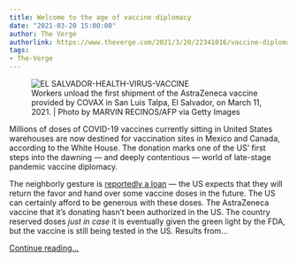 ```yaml
---
title: Welcome to the age of vaccine diplomacy
date: "2021-03-20 15:00:00"
author: The Verge
authorlink: https://www.theverge.com/2021/3/20/22341016/vaccine-diplomacy-covid-us-mexico-canada-antivirus
tags:
- The-Verge
---
```

<figure>
      <img alt="EL SALVADOR-HEALTH-VIRUS-VACCINE" src="https://cdn.vox-cdn.com/thumbor/M8eV4pTTkqJ_6-vvKgqimOLmKQU=/6x0:6042x4024/1310x873/cdn.vox-cdn.com/uploads/chorus_image/image/68998744/1231655388.0.jpg" />
        <figcaption>Workers unload the first shipment of the AstraZeneca vaccine provided by COVAX in San Luis Talpa, El Salvador, on March 11, 2021. | Photo by MARVIN RECINOS/AFP via Getty Images</figcaption>
    </figure>

  <p id="q1xbLy">Millions of doses of COVID-19 vaccines currently sitting in United States warehouses are now destined for vaccination sites in Mexico and Canada, according to the White House. The donation marks one of the US’ first steps into the dawning — and deeply contentious — world of late-stage pandemic vaccine diplomacy. </p>
<p id="IcDZq7">The neighborly gesture is <a href="https://www.nytimes.com/2021/03/18/world/americas/usa-mexico-vaccine-coronavirus.html">reportedly a loan</a> — the US expects that they will return the favor and hand over some vaccine doses in the future. The US can certainly afford to be generous with these doses. The AstraZeneca vaccine that it’s donating hasn’t been authorized in the US. The country reserved doses <em>just in case</em> it is eventually given the green light by the FDA, but the vaccine is still being tested in the US. Results from...</p>
  <p>
    <a href="https://www.theverge.com/2021/3/20/22341016/vaccine-diplomacy-covid-us-mexico-canada-antivirus">Continue reading&hellip;</a>
  </p>
